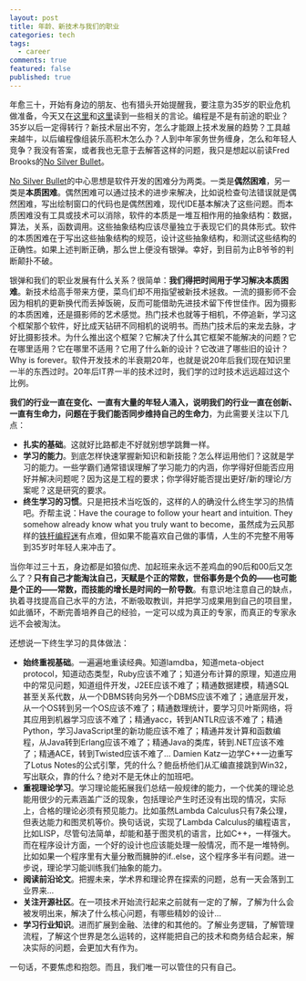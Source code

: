 ```yaml
---
layout: post
title: 年龄、新技术与我们的职业
categories: tech
tags:
  - career
comments: true
featured: false
published: true
---
```


年愈三十，开始有身边的朋友、也有猎头开始提醒我，要注意为35岁的职业危机做准备，今天又在[这里](https://mp.weixin.qq.com/s/w6e5qJ2_knPdUWspEkyTyQ)和[这里](https://mp.weixin.qq.com/s/L6IypLOcB8C3UGKS0XpafA)读到一些相关的言论。编程是不是有前途的职业？35岁以后一定得转行？新技术层出不穷，怎么才能跟上技术发展的趋势？工具越来越牛，以后编程像组装乐高积木怎么办？人到中年家务世务缠身，怎么和年轻人竞争？我没有答案，或者我也无意于去解答这样的问题，我只是想起以前读Fred Brooks的[No Silver Bullet](http://worrydream.com/refs/Brooks-NoSilverBullet.pdf)。

[No Silver Bullet](http://worrydream.com/refs/Brooks-NoSilverBullet.pdf)的中心思想是软件开发的困难分为两类。一类是**偶然困难**，另一类是**本质困难**。偶然困难可以通过技术的进步来解决，比如说检查句法错误就是偶然困难，写出绘制窗口的代码也是偶然困难，现代IDE基本解决了这些问题。而本质困难没有工具或技术可以消除，软件的本质是一堆互相作用的抽象结构：数据，算法，关系，函数调用。这些抽象结构应该尽量独立于表现它们的具体形式。软件的本质困难在于写出这些抽象结构的规范，设计这些抽象结构，和测试这些结构的正确性。如果上述判断正确，那么世上便没有银弹。幸好，到目前为止B爷爷的判断颠扑不破。

银弹和我们的职业发展有什么关系？很简单：**我们得把时间用于学习解决本质困难**。新技术给高手带来方便，菜鸟们却不用指望被新技术拯救。一流的摄影师不会因为相机的更新换代而丢掉饭碗，反而可能借助先进技术留下传世佳作。因为摄影的本质困难，还是摄影师的艺术感觉。热门技术也就等于相机，不停追新，学习这个框架那个软件，好比成天钻研不同相机的说明书。而热门技术后的来龙去脉，才好比摄影技术。为什么推出这个框架？它解决了什么其它框架不能解决的问题？它在哪里适用？它在哪里不适用？它用了什么新的设计？它改进了哪些旧的设计？Why is forever。软件开发技术的半衰期20年，也就是说20年后我们现在知识里一半的东西过时。20年后IT界一半的技术过时，我们学的过时技术远远超过这个比例。

**我们的行业一直在变化、一直有大量的年轻人涌入，说明我们的行业一直在创新、一直有生命力，问题在于我们能否同步维持自己的生命力**，为此需要关注以下几点：

- **扎实的基础**。这就好比路都走不好就别想学跳舞一样。
- **学习的能力**。到底怎样快速掌握新知识和新技能？怎么样运用他们？这就是学习的能力。一些学霸们通常错误理解了学习能力的内涵，你学得好但能否应用好并解决问题呢？因为这是工程的要求；你学得好能否提出更好/新的理论/方案呢？这是研究的要求。
- **终生学习的习惯**。只是把技术当吃饭的，这样的人的确没什么终生学习的热情吧。乔帮主说：Have the courage to follow your heart and intuition. They somehow already know what you truly want to become，虽然成为云风那样的[铁杆编程迷](https://blog.codingnow.com/2006/12/iieue.html)有点难，但如果不能喜欢自己做的事情，人生的不完整不用等到35岁时年轻人来冲击了。

当你年过三十五，身边都是如狼似虎、加起班来永远不差鸡血的90后和00后又怎么了？**只有自己才能淘汰自己，天赋是个正的常数，世俗事务是个负的——也可能是个正的——常数，而技能的增长是时间的一阶导数**。有意识地注意自己的缺点，执着寻找提高自己水平的方法，不断吸取教训，并把学习成果用到自己的项目里，如此循环，不断完善培养自己的经验，一定可以成为真正的专家，而真正的专家永远不会被淘汰。

还想说一下终生学习的具体做法：

- **始终重视基础**。一遍遍地重读经典。知道lamdba，知道meta-object protocol，知道动态类型，Ruby应该不难了；知道分布计算的原理，知道应用中的常见问题，知道组件开发，J2EE应该不难了；精通数据建模，精通SQL甚至关系代数，从一个DBMS转向另外一个DBMS应该不难了；通底层开发，从一个OS转到另一个OS应该不难了；精通数理统计，要学习贝叶斯网络，将其应用到机器学习应该不难了；精通yacc，转到ANTLR应该不难了；精通Python，学习JavaScript里的新功能应该不难了；精通并发计算和函数编程，从Java转到Erlang应该不难了；精通Java的类库，转到.NET应该不难了；精通ACE，转到Twisted应该不难了... Damien Katz一边学C++一边重写了Lotus Notes的公式引擎，凭的什么？鲍岳桥他们从汇编直接跳到Win32，写出联众，靠的什么？绝对不是无休止的加班吧。
- **重视理论学习**。学习理论能拓展我们总结一般规律的能力，一个优美的理论总能用很少的元素涵盖广泛的现象，包括理论产生时还没有出现的情况，实际上，合格的理论必须有预见能力。比如虽然Lambda Calculus只有7条公理，但表达能力和图灵机等价。换句话说，实现了Lambda Calculus的编程语言，比如LISP，尽管句法简单，却能和基于图灵机的语言，比如C++，一样强大。而在程序设计方面，一个好的设计也应该能处理一般情况，而不是一堆特例。比如如果一个程序里有大量分散而臃肿的if..else，这个程序多半有问题。进一步说，理论学习能训练我们抽象的能力。
- **阅读前沿论文**。把握未来，学术界和理论界在探索的问题，总有一天会落到工业界来...
- **关注开源社区**。在一项技术开始流行起来之前就有一定的了解，了解为什么会被发明出来，解决了什么核心问题，有哪些精妙的设计...
- **学习行业知识**。进而扩展到金融、法律的和其他的。了解业务逻辑，了解管理流程，了解这个世界是怎么运转的，这样能把自己的技术和商务结合起来，解决实际的问题，会更加大有作为。

一句话，不要焦虑和抱怨。而且，我们唯一可以管住的只有自己。
